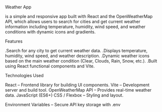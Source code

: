 Weather App

is a simple and responsive app built with React and the OpenWeatherMap API, which allows users to search for cities and get current weather information including temperature, humidity, wind speed, and weather conditions with dynamic icons and gradients.

Features

.Search for any city to get current weather data.
.Displays temperature, humidity, wind speed, and weather description.
.Dynamic weather icons based on the main weather condition (Clear, Clouds, Rain, Snow, etc.).
.Built using React functional components and Vite.

Technologies Used

React – Frontend library for building UI components.
Vite – Development server and build tool.
OpenWeatherMap API – Provides real-time weather data.
JavaScript (ES6+)
CSS / Flexbox – Styling and layout.

Environment Variables – Secure API key storage with .env